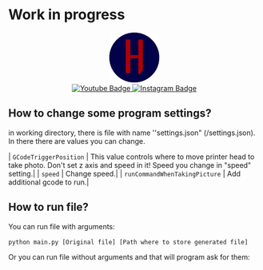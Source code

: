 <h1>Work in progress</h1>

<div id="header" align="center">
    <img src="https://github.com/halina20011/halina20011/blob/main/Halina-Circle.png" width="100"/>
    <div id="badges">
    <a href="https://www.youtube.com/channel/UCG0h6r6T1joRASO29JV9qMQ">
        <img src="https://img.shields.io/badge/YouTube-red?style=for-the-badge&logo=youtube&logoColor=white" alt="Youtube Badge"/>
    </a>
    <a href="https://www.instagram.com/mario.durakovic/">
        <img src="https://img.shields.io/badge/Instagram-blue?style=for-the-badge&logo=instagram&logoColor=white" alt="Instagram Badge"/>
    </a>
    </div>

</div>

<h2>How to change some program settings?</h2>
in working directory, there is file with name ''settings.json" (/settings.json). In there there are values you can change.


| ```GCodeTriggerPosition``` | This value controls where to move printer head to take photo. Don't set z axis and speed in it! Speed you change in "speed" setting.|
| ```speed``` | Change speed.|
| ```runCommandWhenTakingPicture``` | Add additional gcode to run.|

<h2>How to run file?</h2>
<p>You can run file with arguments:</p>

```
python main.py [Original file] [Path where to store generated file]
```
<p>Or you can run file without arguments and that will program ask for them:</p>